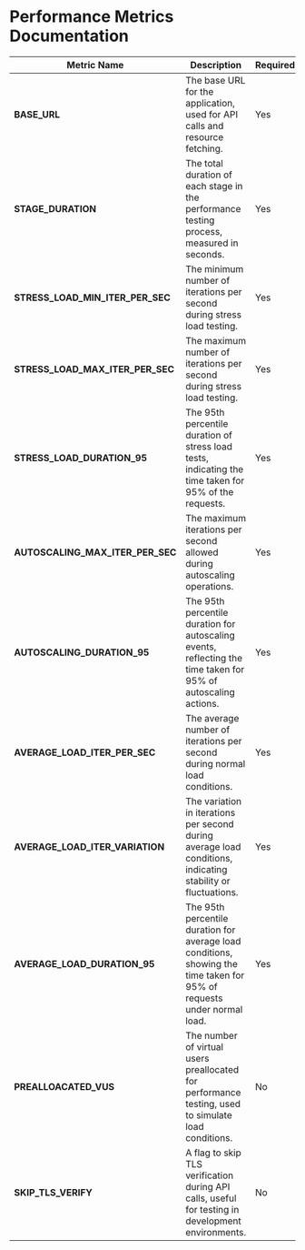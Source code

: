 
# Performance Metrics Documentation

| Metric Name                          | Description                                                                 | Required | Default |
|--------------------------------------|-----------------------------------------------------------------------------|----------|---------|
| **BASE_URL**                         | The base URL for the application, used for API calls and resource fetching. | Yes      | N/A     |
| **STAGE_DURATION**                   | The total duration of each stage in the performance testing process, measured in seconds. | Yes      | N/A     |
| **STRESS_LOAD_MIN_ITER_PER_SEC**    | The minimum number of iterations per second during stress load testing.    | Yes      | N/A     |
| **STRESS_LOAD_MAX_ITER_PER_SEC**    | The maximum number of iterations per second during stress load testing.    | Yes      | N/A     |
| **STRESS_LOAD_DURATION_95**         | The 95th percentile duration of stress load tests, indicating the time taken for 95% of the requests. | Yes      | N/A     |
| **AUTOSCALING_MAX_ITER_PER_SEC**    | The maximum iterations per second allowed during autoscaling operations.    | Yes      | N/A     |
| **AUTOSCALING_DURATION_95**         | The 95th percentile duration for autoscaling events, reflecting the time taken for 95% of autoscaling actions. | Yes      | N/A     |
| **AVERAGE_LOAD_ITER_PER_SEC**       | The average number of iterations per second during normal load conditions.  | Yes      | N/A     |
| **AVERAGE_LOAD_ITER_VARIATION**     | The variation in iterations per second during average load conditions, indicating stability or fluctuations. | Yes      | N/A     |
| **AVERAGE_LOAD_DURATION_95**        | The 95th percentile duration for average load conditions, showing the time taken for 95% of requests under normal load. | Yes      | N/A     |
| **PREALLOACATED_VUS**                | The number of virtual users preallocated for performance testing, used to simulate load conditions. | No      | 150     |
| **SKIP_TLS_VERIFY**                  | A flag to skip TLS verification during API calls, useful for testing in development environments. | No       | False   |
